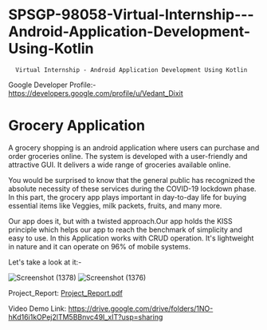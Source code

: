 # SPSGP-98058-Virtual-Internship---Android-Application-Development-Using-Kotlin
      Virtual Internship - Android Application Development Using Kotlin

Google Developer Profile:-https://developers.google.com/profile/u/Vedant_Dixit

# Grocery Application
A grocery shopping is an android application where users can purchase and order groceries online. The system is developed with a user-friendly and attractive GUI. It delivers a wide range of groceries available online. 

You would be surprised to know that the general public has recognized the absolute necessity of these services during the COVID-19 lockdown phase. In this part, the grocery app plays important in day-to-day life for buying essential items like Veggies, milk packets, fruits, and many more.

Our app does it, but with a twisted approach.Our app holds the KISS principle which helps our app to reach the benchmark of simplicity and easy to use. In this Application works with CRUD operation. It's lightweight in nature and it can operate on 96% of mobile systems.

Let's take a look at it:- 

![Screenshot (1378)](https://user-images.githubusercontent.com/87875997/193131313-520c460d-776c-465c-9ff6-848ed24c92b2.png)
![Screenshot (1376)](https://user-images.githubusercontent.com/87875997/193131333-b30de38a-1b7f-444f-95ce-5a9257bf6b92.png)

Project_Report: [Project_Report.pdf](https://github.com/smartinternz02/SPSGP-56412-Virtual-Internship---Android-Application-Development-Using-Kotlin/files/9678896/Project_Report.pdf)

Video Demo Link: https://drive.google.com/drive/folders/1NO-hKd16i1kOPej2lTM5BBnvc49I_xIT?usp=sharing
